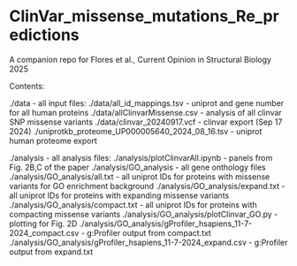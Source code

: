 # ClinVar_missense_mutations_Re_predictions
 A companion repo for Flores et al., Current Opinion in Structural Biology 2025
 
 Contents:
 
 ./data - all input files:
    ./data/all_id_mappings.tsv - uniprot and gene number for all human proteins
    ./data/allClinvarMissense.csv - analysis of all clinvar SNP missense variants
    ./data/clinvar_20240917.vcf - clinvar export (Sep 17 2024)
    ./uniprotkb_proteome_UP000005640_2024_08_16.tsv - uniprot human proteome export

 ./analysis - all analysis files:
    ./analysis/plotClinvarAll.ipynb - panels from Fig. 2B,C of the paper
    ./analysis/GO_analysis - all gene onthology files
        ./analysis/GO_analysis/all.txt - all uniprot IDs for proteins with missense variants for GO enrichment background
        ./analysis/GO_analysis/expand.txt - all uniprot IDs for proteins with expanding missense variants
        ./analysis/GO_analysis/compact.txt - all uniprot IDs for proteins with compacting missense variants
        ./analysis/GO_analysis/plotClinvar_GO.py - plotting for Fig. 2D
        ./analysis/GO_analysis/gProfiler_hsapiens_11-7-2024_compact.csv - g:Profiler output from compact.txt
        ./analysis/GO_analysis/gProfiler_hsapiens_11-7-2024_expand.csv - g:Profiler output from expand.txt